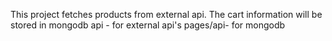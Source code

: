 This project fetches products from external api.
The cart information will be stored in mongodb
api - for external api's
pages/api- for mongodb